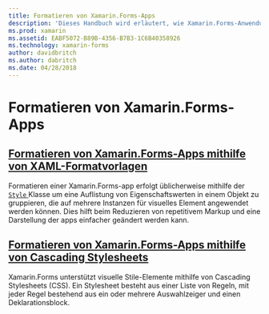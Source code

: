 ```yaml
---
title: Formatieren von Xamarin.Forms-Apps
description: 'Dieses Handbuch wird erläutert, wie Xamarin.Forms-Anwendungen mithilfe von XAML-Stile und mithilfe von Cascading Stylesheets zu formatieren.'
ms.prod: xamarin
ms.assetid: EABF5072-B89B-4356-B7B3-1C6B40358926
ms.technology: xamarin-forms
author: davidbritch
ms.author: dabritch
ms.date: 04/28/2018
---
```


# <a name="styling-xamarinforms-apps"></a>Formatieren von Xamarin.Forms-Apps

## <a name="styling-xamarinforms-apps-using-xaml-stylesxamlindexmd"></a>[Formatieren von Xamarin.Forms-Apps mithilfe von XAML-Formatvorlagen](xaml/index.md)

Formatieren einer Xamarin.Forms-app erfolgt üblicherweise mithilfe der [ `Style` ](xref:Xamarin.Forms.Style) Klasse um eine Auflistung von Eigenschaftswerten in einem Objekt zu gruppieren, die auf mehrere Instanzen für visuelles Element angewendet werden können. Dies hilft beim Reduzieren von repetitivem Markup und eine Darstellung der apps einfacher geändert werden kann.

## <a name="styling-xamarinforms-apps-using-cascading-style-sheetscssindexmd"></a>[Formatieren von Xamarin.Forms-Apps mithilfe von Cascading Stylesheets](css/index.md)

Xamarin.Forms unterstützt visuelle Stile-Elemente mithilfe von Cascading Stylesheets (CSS). Ein Stylesheet besteht aus einer Liste von Regeln, mit jeder Regel bestehend aus ein oder mehrere Auswahlzeiger und einen Deklarationsblock.
